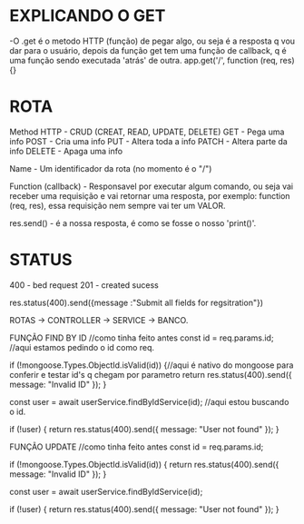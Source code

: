 #  EXPLICANDO O GET
-O .get é o metodo HTTP (função) de pegar algo, ou seja é a resposta q vou dar para o usuário, depois da função get tem uma função de callback, q é uma função sendo executada 'atrás' de outra.
app.get('/', function (req, res){}

# ROTA
   Method HTTP - CRUD (CREAT, READ, UPDATE, DELETE)
     GET - Pega uma info
     POST - Cria uma info
     PUT - Altera toda a info
     PATCH - Altera parte da info
     DELETE - Apaga uma info

   Name - Um identificador da rota (no momento é o "/")
     
   Function (callback) - Responsavel por executar algum comando, ou seja vai receber uma requisição e vai retornar uma resposta,
   por exemplo: function (req, res), essa requisição nem sempre vai ter um VALOR.

   res.send() - é a nossa resposta, é como se fosse o nosso 'print()'.

# STATUS
400 - bed request 
201 - created sucess

res.status(400).send({message :"Submit all fields for regsitration"})

ROTAS -> CONTROLLER -> SERVICE -> BANCO.

FUNÇÃO FIND BY ID
  //como tinha feito antes
  const id = req.params.id; //aqui estamos pedindo o id como req.

  if (!mongoose.Types.ObjectId.isValid(id)) {//aqui é nativo do mongoose para conferir e testar id's q chegam por parametro
    return res.status(400).send({ message: "Invalid ID" });
  }

  const user = await userService.findByIdService(id); //aqui estou buscando o id.

  if (!user) {
    return res.status(400).send({ message: "User not found" });
  } 

FUNÇÃO UPDATE
  //como tinha feito antes
  const id = req.params.id;

  if (!mongoose.Types.ObjectId.isValid(id)) {
      return res.status(400).send({ message: "Invalid ID" });
    }

  const user = await userService.findByIdService(id);

  if (!user) {
    return res.status(400).send({ message: "User not found" });
  } 